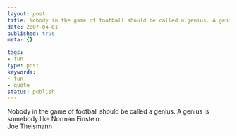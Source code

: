 ```yaml
---
layout: post
title: Nobody in the game of football should be called a genius. A genius is somebody like Norman Einstein.
date: 2007-04-01
published: true
meta: {}

tags:
- fun
type: post
keywords:
- fun
- quote
status: publish
---
```

Nobody in the game of football should be called a genius. A genius is somebody like Norman Einstein.<br />Joe Theismann
